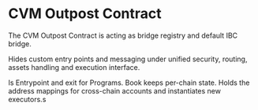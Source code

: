 # CVM Outpost Contract

The CVM Outpost Contract is acting as bridge registry and default IBC bridge.

Hides custom entry points and messaging  under unified security, routing, assets handling and execution interface.

Is Entrypoint and exit for Programs. 
Book keeps per-chain state. Holds the address mappings for cross-chain accounts and instantiates new executors.s